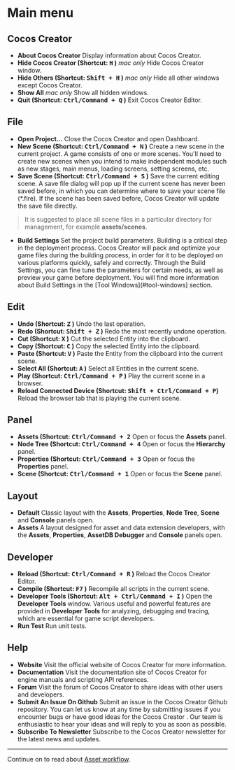 # Main menu

## Cocos Creator
* **About Cocos Creator**
Display information about Cocos Creator.
* **Hide Cocos Creator (Shortcut: <kbd>H</kbd> )**
*mac only* Hide Cocos Creator window.
* **Hide Others (Shortcut: <kbd>Shift + H</kbd> )**
*mac only* Hide all other windows except Cocos Creator.
* **Show All**
*mac only* Show all hidden windows.
* **Quit (Shortcut: <kbd>Ctrl/Command + Q</kbd> )**
Exit Cocos Creator Editor.

## File
* **Open Project...**
Close the Cocos Creator and open Dashboard.
* **New Scene (Shortcut: <kbd>Ctrl/Command + N</kbd> )**
Create a new scene in the current project.
A game consists of one or more scenes. You'll need to create new scenes when you intend to make independent modules such as new stages, main menus, loading screens, setting screens, etc.
* **Save Scene (Shortcut: <kbd>Ctrl/Command + S</kbd> )**
Save the current editing scene.
A save file dialog will pop up if the current scene has never been saved before, in which you can determine where to save your scene file (*.fire). If the scene has been saved before, Cocos Creator will update the save file directly.
> It is suggested to place all scene files in a particular directory for management, for example **assets/scenes**.
* **Build Settings**
Set the project build parameters.
Building is a critical step in the deployment process. Cocos Creator will pack and optimize your game files during the building process, in order for it to be deployed on various platforms quickly, safely and correctly. Through the Build Settings, you can fine tune the parameters for certain needs, as well as preview your game before deployment.
You will find more information about Build Settings in the [Tool Windows](#tool-windows] section.

## Edit
* **Undo (Shortcut: <kbd>Z</kbd> )**
Undo the last operation.
* **Redo (Shortcut: <kbd>Shift + Z</kbd> )**
Redo the most recently undone operation.
* **Cut (Shortcut: <kbd>X</kbd> )**
Cut the selected Entity into the clipboard.
* **Copy (Shortcut: <kbd>C</kbd> )**
Copy the selected Entity into the clipboard.
* **Paste (Shortcut: <kbd>V</kbd> )**
Paste the Entity from the clipboard into the current scene.
* **Select All (Shortcut: <kbd>A</kbd> )**
Select all Entities in the current scene.
* **Play (Shortcut: <kbd>Ctrl/Command + P</kbd> )**
Play the current scene in a browser.
* **Reload Connected Device (Shortcut: <kbd>Shift + Ctrl/Command + P</kbd>)**
Reload the browser tab that is playing the current scene.

## Panel
* **Assets (Shortcut: <kbd>Ctrl/Command + 2</kbd>**
Open or focus the **Assets** panel.
* **Node Tree (Shortcut: <kbd>Ctrl/Command + 4</kbd>**
Open or focus the **Hierarchy** panel.
* **Properties (Shortcut: <kbd>Ctrl/Command + 3</kbd>**
Open or focus the **Properties** panel.
* **Scene (Shortcut: <kbd>Ctrl/Command + 1</kbd>**
Open or focus the **Scene** panel.

## Layout
* **Default**
Classic layout with the **Assets**, **Properties**, **Node Tree**, **Scene** and **Console** panels open.
* **Assets**
A layout designed for asset and data extension developers, with the **Assets**, **Properties**, **AssetDB Debugger** and **Console** panels open.


## Developer
* **Reload (Shortcut: <kbd>Ctrl/Command + R</kbd> )**
Reload the Cocos Creator Editor.
* **Compile (Shortcut: <kbd>F7</kbd> )**
Recompile all scripts in the current scene.
* **Developer Tools (Shortcut: <kbd>Alt + Ctrl/Command + I</kbd> )**
Open the **Developer Tools** window.
Various useful and powerful features are provided in **Developer Tools** for analyzing, debugging and tracing, which are essential for game script developers. 
* **Run Test**
Run unit tests.


## Help
* **Website**
Visit the official website of Cocos Creator for more information.
* **Documentation**
Visit the documentation site of Cocos Creator for engine manuals and scripting API references.
* **Forum**
Visit the forum of Cocos Creator to share ideas with other users and developers.
* **Submit An Issue On Github**
Submit an issue in the Cocos Creator Github repository. You can let us know at any time by submitting issues if you encounter bugs or have good ideas for the Cocos Creator . Our team is enthusiastic to hear your ideas and will reply to you as soon as possible.
* **Subscribe To Newsletter**
Subscribe to the Cocos Creator newsletter for the latest news and updates.

---

Continue on to read about [Asset workflow](../asset-workflow/index.md).
